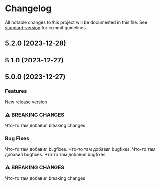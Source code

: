 # Changelog

All notable changes to this project will be documented in this file. See [standard-version](https://github.com/conventional-changelog/standard-version) for commit guidelines.

## 5.2.0 (2023-12-28)

## 5.1.0 (2023-12-27)

## 5.0.0 (2023-12-27)

### Features

New release version

### ⚠ BREAKING CHANGES

Что-то там добавил breaking changes

### Bug Fixes

Что-то там добавил bugfixes. Что-то там добавил bugfixes. Что-то там добавил bugfixes. Что-то там добавил bugfixes.

### ⚠ BREAKING CHANGES

Что-то там добавил breaking changes
